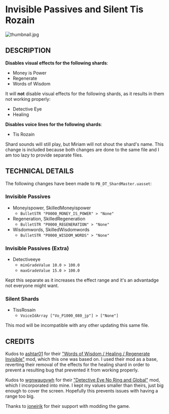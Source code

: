 # Invisible Passives and Silent Tis Rozain

![thumbnail.jpg](thumbnail.jpg)

## DESCRIPTION

**Disables visual effects for the following shards**:

- Money is Power
- Regenerate
- Words of Wisdom

It will **not** disable visual effects for the following shards, as it results in them not working properly:

- Detective Eye
- Healing

**Disables voice lines for the following shards**:

- Tis Rozain

Shard sounds will still play, but Miriam will not shout the shard's name.
This change is included because both changes are done to the same file and I am too lazy to provide separate files.

## TECHNICAL DETAILS

The following changes have been made to `PB_DT_ShardMaster.uasset`:

### Invisible Passives

- Moneyispower, SkilledMoneyispower
  - `BulletSTR "P0000_MONEY_IS_POWER" > "None"`
- Regeneration, SkilledRegeneration
  - `BulletSTR "P0000_REGENERATION" > "None"`
- Wisdomwords, SkilledWisdomwords
  - `BulletSTR "P0000_WISDOM_WORDS" > "None"`

### Invisible Passives (Extra)

- Detectiveeye
  - `minGradeValue 10.0 > 100.0`
  - `maxGradeValue 15.0 > 100.0`

Kept this separate as it increases the effect range and it's an advantadge not everyone might want.

### Silent Shards

- TissRosain
  - `VoiceIdArray ["Vo_P1000_080_jp"] > ["None"]`

This mod will be incompatible with any other updating this same file.

## CREDITS

Kudos to [ashtar01](https://www.nexusmods.com/bloodstainedritualofthenight/users/883766) for their ["Words of Wisdom / Healing / Regenerate Invisible"](https://www.nexusmods.com/bloodstainedritualofthenight/mods/96) mod, which this one was based on.
I used their mod as a base, reverting their removal of the effects for the healing shard in order to prevent a resulting bug that prevented it from working properly.

Kudos to [wgnwaugvwh](https://www.nexusmods.com/bloodstainedritualofthenight/users/133051303) for their ["Detective Eye No Ring and Global"](https://www.nexusmods.com/bloodstainedritualofthenight/mods/196?) mod, which I incorporated into mine. I kept my values smaller than theirs, just big enough to cover the screen. Hopefully this prevents issues with having a range too big.

Thanks to [joneirik](https://www.nexusmods.com/bloodstainedritualofthenight/users/46391987) for their support with modding the game.
